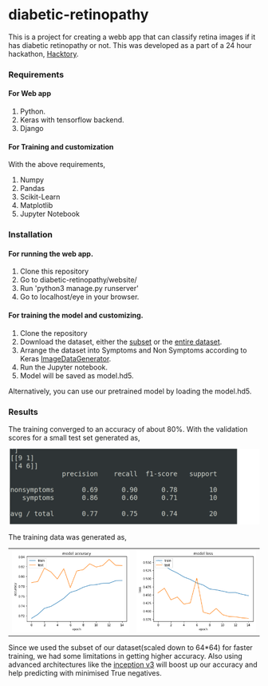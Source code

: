 # diabetic-retinopathy

This is a project for creating a webb app that can classify retina images if it has diabetic retinopathy or not.
This was developed as a part of a 24 hour hackathon, [Hacktory](http://hacktory.in/register).

### Requirements
####  For Web app

1. Python.
2. Keras with tensorflow backend.
3. Django

####  For Training and customization 
With the above requirements,

1. Numpy
2. Pandas
3. Scikit-Learn
4. Matplotlib
5. Jupyter Notebook

### Installation

#### For running the web app.

1. Clone this repository
2. Go to diabetic-retinopathy/website/
3. Run 'python3 manage.py runserver'
4. Go to localhost/eye in your browser.

#### For training the model and customizing.

1. Clone the repository
2. Download the dataset, either the [subset](https://github.com/Nomikxyz/retinopathy-dataset) or the [entire dataset](https://www.kaggle.com/c/diabetic-retinopathy-detection/data).
3. Arrange the dataset into Symptoms and Non Symptoms according to Keras [ImageDataGenerator](https://keras.io/preprocessing/image/).
4. Run the Jupyter notebook.
5. Model will be saved as model.hd5.

Alternatively, you can use our pretrained model by loading the model.hd5.

### Results

The training converged to an accuracy of about 80%. With the validation scores for a small test set generated as,

<img src='images/classification_report.png' style='margin:0px' width=600>

The training data was generated as, 
<table style='margin:0px'><tr><td><img src='images/model_accuracy.png'></td><td><img src='images/model_loss.png'></td></tr></table>

Since we used the subset of our dataset(scaled down to 64*64) for faster training, we had some limitations in getting higher accuracy. Also using advanced architectures like the [inception v3](https://arxiv.org/abs/1512.00567) will boost up our accuracy and help predicting with minimised True negatives.
